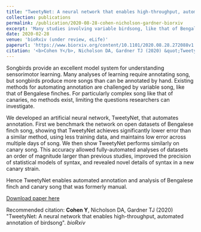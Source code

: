 ```yaml
---
title: "TweetyNet: A neural network that enables high-throughput, automated annotation of birdsong"
collection: publications
permalink: /publication/2020-08-28-cohen-nicholson-gardner-biorxiv
excerpt: 'Many studies involving variable birdsong, like that of Bengalese finches and canaries, require that experimenters annotate syllbles -  the basic components of vocal sequences. These studies are currently hindered by the lack of automation means to scale up analyses. We developed TweetyNet, an artificial neural network for automated annotation. This algorithm learns features from data, and does not require segmented syllables to predict annotations. TweetyNet allowed us to annotate many more songs of individual complex singers than previously demonstrated, with high accuracy across individuals and across species. This accuracy allowed fully-automated analyses, saved most of the labor, and revealed novel details of canary syntax in a new strain.'
date: 2020-02-28
venue: 'bioRxiv (under review, eLife)'
paperurl: 'https://www.biorxiv.org/content/10.1101/2020.08.28.272088v1.full.pdf'
citation: '<b>Cohen Y</b>, Nicholson DA, Gardner TJ (2020) &quot;TweetyNet: A neural network that enables high-throughput, automated annotation of birdsong&quot;. <i>bioRxiv (under review, eLife)</i>'
---
```

Songbirds provide an excellent model system for understanding sensorimotor learning. Many analyses of learning require annotating song, but songbirds produce more songs than can be annotated by hand. Existing methods for automating annotation are challenged by variable song, like that of Bengalese finches. For particularly complex song like that of canaries, no methods exist, limiting the questions researchers can investigate.

We developed an artificial neural network, TweetyNet, that automates annotation. First we benchmark the network on open datasets of Bengalese finch song, showing that TweetyNet achieves significantly lower error than a similar method, using less training data, and maintains low error across multiple days of song. We then show TweetyNet performs similarly on canary song. This accuracy allowed fully-automated analyses of datasets an order of magnitude larger than previous studies, improved the precision of statistical models of syntax, and revealed novel details of syntax in a new canary strain.

Hence TweetyNet enables automated annotation and analysis of Bengalese finch and canary song that was formerly manual.

[Download paper here](https://www.biorxiv.org/content/10.1101/2020.08.28.272088v1.full.pdf)

Recommended citation: <b>Cohen Y</b>, Nicholson DA, Gardner TJ (2020) "TweetyNet: A neural network that enables high-throughput, automated annotation of birdsong". <i>bioRxiv</i>

